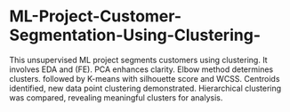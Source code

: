 # ML-Project-Customer-Segmentation-Using-Clustering-
This unsupervised ML project segments customers using clustering. It involves EDA and (FE). PCA enhances clarity.  Elbow method determines clusters. followed by K-means with silhouette score and WCSS. Centroids identified, new data point clustering demonstrated. Hierarchical clustering was compared, revealing meaningful clusters for analysis.
